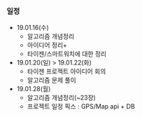 ### 일정
* 19.01.16(수)
  * 알고리즘 개념정리
  * 아이디어 정리+
  * 타이젠/스마트워치에 대한 정리
* 19.01.20(일) > 19.01.22(화)
  * 타이젠 프로젝트 아이디어 회의
  * 알고리즘 문제 풀이
* 19.01.28(월)
  * 알고리즘 개념정리(~23장)
  * 프로젝트 일정 픽스 : GPS/Map api + DB